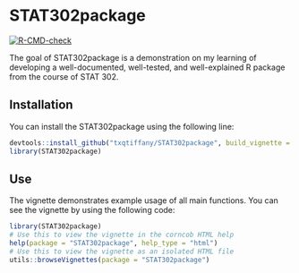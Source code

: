 # STAT302package

<!-- badges: start -->
[![R-CMD-check](https://github.com/txqtiffany/STAT302package/workflows/R-CMD-check/badge.svg)](https://github.com/txqtiffany/STAT302package/actions)
<!-- badges: end -->

The goal of STAT302package is a demonstration on my learning of developing a well-documented, well-tested, and well-explained R package from the course of STAT 302. 

## Installation

You can install the STAT302package using the following line:

``` r
devtools::install_github("txqtiffany/STAT302package", build_vignette = TRUE, build_opts = c())
library(STAT302package)
```

## Use

The vignette demonstrates example usage of all main functions. You can see the vignette by using the following code:

``` r
library(STAT302package)
# Use this to view the vignette in the corncob HTML help
help(package = "STAT302package", help_type = "html")
# Use this to view the vignette as an isolated HTML file
utils::browseVignettes(package = "STAT302package")
```

